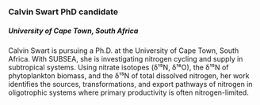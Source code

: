 ### **Calvin Swart** PhD candidate
##### University of Cape Town, South Africa

Calvin Swart is pursuing a Ph.D. at the University of Cape Town, South Africa. With SUBSEA, she is investigating nitrogen cycling and supply in subtropical systems. Using nitrate isotopes (δ¹⁵N, δ¹⁸O), the δ¹⁵N of phytoplankton biomass, and the δ¹⁵N of total dissolved nitrogen, her work identifies the sources, transformations, and export pathways of nitrogen in oligotrophic systems where primary productivity is often nitrogen-limited.